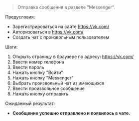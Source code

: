 > Отправка сообщения в разделе "Messenger".  
  
Предусловия:
- Зарегистрироваться на сайте https://vk.com/
- Авторизоваться в https://vk.com/
- Создать чат с произвольным пользователем

Шаги:  
1) Открыть страницу в браузере по адресу: https://vk.com/
2) Ввести номер телефона
3) Ввести пароль
4) Нажать кнопку "Войти"
5) Нажать кнопку "Messenger"
6) Выбрать произвольный чат из имеющихся
7) Ввести произвольное сообщение
8) Нажать кнопку отправить

Ожидаемый результат:
- **Сообщение успешно отправлено и появилось в чате.**